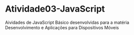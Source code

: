 # Atividade03-JavaScript
Aividades de JavaScript Básico desenvolvidas para a matéria Desenvolvimento e Aplicações para Dispositivos Móveis
